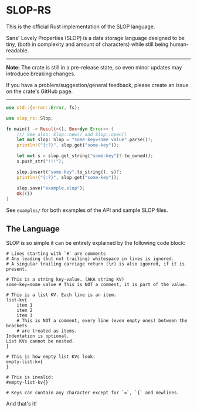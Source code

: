 # SLOP-RS

This is the official Rust implementation of the SLOP language.

Sans' Lovely Properties (SLOP) is a data storage language designed to be tiny,
(both in complexity and amount of characters) while still being human-readable.

---

**Note:** The crate is still in a pre-release state,
so even minor updates may introduce breaking changes.

If you have a problem/suggestion/general feedback, please create an issue on the
crate's GitHub page.

---

```rust
use std::{error::Error, fs};

use slop_rs::Slop;

fn main() -> Result<(), Box<dyn Error>> {
    /// See also: Slop::new() and Slop::open()
    let mut slop: Slop = "some-key=some value".parse()?;
    println!("{:?}", slop.get("some-key"));

    let mut s = slop.get_string("some-key")?.to_owned();
    s.push_str("!!!");

    slop.insert("some-key".to_string(), s)?;
    println!("{:?}", slop.get("some-key"));

    slop.save("example.slop");
    Ok(())
}
```

See `examples/` for both examples of the API and sample SLOP files.

## The Language

SLOP is so simple it can be entirely explained by the following code block:

```slop
# Lines starting with `#` are comments
# Any leading (but not trailing) whitespace in lines is ignored.
# A singular trailing carriage return (\r) is also igonred, if it is present.

# This is a string key-value. (AKA string KV)
some-key=some value # This is NOT a comment, it is part of the value.

# This is a list KV. Each line is an item.
list-kv{
    item 1
    item 2
    item 3
    # This is NOT a comment, every line (even empty ones) between the brackets
    # are treated as items.
Indentation is optional.
List KVs cannot be nested.
}

# This is how empty list KVs look:
empty-list-kv{
}

# This is invalid:
#empty-list-kv{}

# Keys can contain any character except for `=`, `{` and newlines.
```

And that's it!
